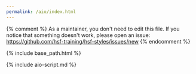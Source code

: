```yaml
---
permalink: /aio/index.html
---
```


{% comment %}
As a maintainer, you don't need to edit this file.
If you notice that something doesn't work, please
open an issue: https://github.com/hsf-training/hsf-styles/issues/new
{% endcomment %}

{% include base_path.html %}

{% include aio-script.md %}
